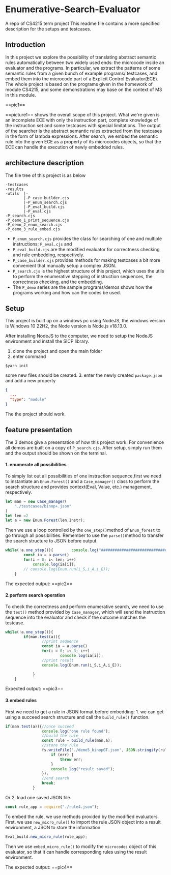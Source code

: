 # Enumerative-Search-Evaluator
A repo of CS4215 term project
This readme file contains a more specified description for the setups and testcases.

## Introduction
In this project we explore the possibility of translating abstract semantic rules automatically between two widely used ends: the microcode inside an evaluator and the programs. In particular, we extract the patterns of some semantic rules from a given bunch of example programs/ testcases, and embed them into the microcode part of a Explicit Control Evaluator(ECE). The whole project is based on the programs given in the homework of module CS4215, and some demonstrations may base on the context of M3 in this module. 

==pic1==

==picture1== shows the overall scope of this project. What we're given is an incomplete ECE with only the instruction part, complete knowledge of the instruction set and some testcases with special limitations. The output of the searcher is the abstract semantic rules extracted from the testcases in the form of lambda expressions. After search, we embed the semantic rule into the given ECE as a property of its microcodes objects, so that the ECE can handle the execution of newly embedded rules.

## architecture description
The file tree of this project is as below
```
-testcases
-results
-utils  |-
		|-P_case_builder.cjs
		|-P_enum_search.cjs
		|-P_eval_build.cjs
		|-P_eval.cjs
-P_search.cjs
-P_demo_1_print_sequence.cjs
-P_demo_2_enum_search.cjs
-P_demo_3_rule_embed.cjs
```
- `P_enum_search.cjs` provides the class for searching of one and multiple instructions; `P_eval.cjs` and
- `P_eval_build.cjs` are the modified evaluator for correctness checking and rule embedding, respectively.  
- `P_case_builder.cjs` provides methods for making testcases a bit more convenient that manually setup a complex JSON.
- `P_search.cjs` is the highest structure of this project, which uses the utils to perform the enumerative stepping of instruction sequences, the correctness checking, and the embedding.
- The `P_demo` series are the sample programs/demos shows how the programs working and how can the codes be used.

## Setup
This project is built up on a windows pc using NodeJS, the windows version is Windows 10 22H2, the Node version is Node.js v18.13.0.

After installing NodeJS to the computer, we need to setup the NodeJS environment and install the SICP library.

1. clone the project and open the main folder
2. enter command 
```
$yarn init
```
some new files should be created.
3. enter the newly created `package.json` and add a new property
```JSON
{
  ...
  "type": "module"
}  
```
The the project should work.

## feature presentation
The 3 demos give a presentation of how this project work. For convenience all demos are built on a copy of `P_search.cjs`. After setup, simply run them and the output should be shown on the terminal.

#### 1. enumerate all possibilities
To simply list out all possibilities of one instruction sequence,first we need to instantiate an `Enum.Forest()` and a `Case_manager()` class to perform the search structure and provides context(Eval, Value, etc.) management, respectively.
``` JavaScript
let man = new Case_manager(
    "./testcases/binop+.json"
)
let len =2
let a = new Enum.Forest(len,Instr);
```
Then we use a loop controlled by the `one_step()`method of `Enum_forest` to go through all possibilities. Remember to use the `parse()`method to transfer the search structure to JSON before output.
```JavaScript
while(!a.one_step()){        console.log("###############################################")
        const ia = a.parse()
        for(i = 0; i< len; i++)
            console.log(ia[i]);
        // console.log(Enum.run(i_S,i_A,i_E));
    }
```

The expected output:
 ==pic2==
#### 2.perform search operation
To check the correctness and perform enumerative search, we need to use the `test()` method provided by `Case_manager`, which will send the instruction sequence into the evaluator and check if the outcome matches the testcase.

```JavaScript
while(!a.one_step()){
        if(man.test(a)){
		        //print sequence
                const ia = a.parse()
                for(i = 0; i< 3; i++)
                        console.log(ia[i]);
                //print result
                console.log(Enum.run(i_S,i_A,i_E));

            }
    }
```
Expected output:
==pic3==

#### 3.embed rules
First we need to get a rule in JSON format before embedding: 1. we can get using a succeed search structure and call the `build_rule()` function.
```JavaScript
if(man.test(a)){//once succeed
                console.log("one rule found");
				//build the rule
                const rule = build_rule(man,a);
				//store the rule
                fs.writeFile('./demo5_binopGT.json', JSON.stringify(rule), (err) => {
                    if (err) {
                        throw err;
                    }
                    console.log("result saved");
                });
				//end search
                break;            
            }
```
Or 2. load one saved JSON file.
```JavaScript
const rule_app = require("./rule4.json");
```

To embed the rule, we use methods provided by the modified evaluators. First, we use `new_micro_rule()` to import the rule JSON object into a result environment, a JSON to store the information
```JavaScript
Eval_build.new_micro_rule(rule_app);
```
Then we use `embed_micro_rule()` to modify the `microcodes` object of this evaluator, so that it can handle corresponding rules using the result environment.

The expected output:
==pic4==

